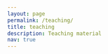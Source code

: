```yaml
---
layout: page
permalink: /teaching/
title: teaching
description: Teaching material
nav: true
---
```


